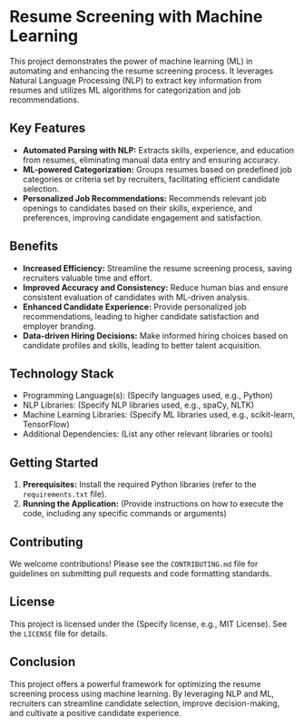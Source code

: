 # Resume Screening with Machine Learning

This project demonstrates the power of machine learning (ML) in automating and enhancing the resume screening process. It leverages Natural Language Processing (NLP) to extract key information from resumes and utilizes ML algorithms for categorization and job recommendations.

## Key Features

* **Automated Parsing with NLP:** Extracts skills, experience, and education from resumes, eliminating manual data entry and ensuring accuracy.
* **ML-powered Categorization:** Groups resumes based on predefined job categories or criteria set by recruiters, facilitating efficient candidate selection.
* **Personalized Job Recommendations:** Recommends relevant job openings to candidates based on their skills, experience, and preferences, improving candidate engagement and satisfaction.

## Benefits

* **Increased Efficiency:** Streamline the resume screening process, saving recruiters valuable time and effort.
* **Improved Accuracy and Consistency:** Reduce human bias and ensure consistent evaluation of candidates with ML-driven analysis.
* **Enhanced Candidate Experience:** Provide personalized job recommendations, leading to higher candidate satisfaction and employer branding.
* **Data-driven Hiring Decisions:** Make informed hiring choices based on candidate profiles and skills, leading to better talent acquisition.

## Technology Stack

* Programming Language(s): (Specify languages used, e.g., Python)
* NLP Libraries: (Specify NLP libraries used, e.g., spaCy, NLTK)
* Machine Learning Libraries: (Specify ML libraries used, e.g., scikit-learn, TensorFlow)
* Additional Dependencies: (List any other relevant libraries or tools)

## Getting Started

1. **Prerequisites:** Install the required Python libraries (refer to the `requirements.txt` file).
2. **Running the Application:** (Provide instructions on how to execute the code, including any specific commands or arguments)

## Contributing

We welcome contributions! Please see the `CONTRIBUTING.md` file for guidelines on submitting pull requests and code formatting standards.

## License

This project is licensed under the (Specify license, e.g., MIT License). See the `LICENSE` file for details.

## Conclusion

This project offers a powerful framework for optimizing the resume screening process using machine learning. By leveraging NLP and ML, recruiters can streamline candidate selection, improve decision-making, and cultivate a positive candidate experience.
